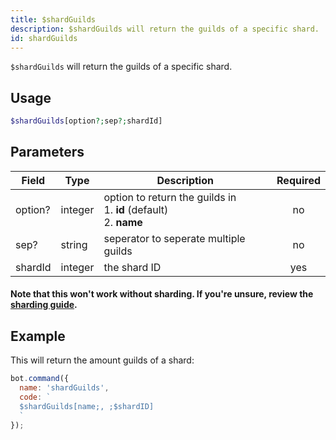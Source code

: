 ```yaml
---
title: $shardGuilds 
description: $shardGuilds will return the guilds of a specific shard.
id: shardGuilds
---
```


`$shardGuilds` will return the guilds of a specific shard.

## Usage

```php
$shardGuilds[option?;sep?;shardId]
```

## Parameters 


| Field   | Type    | Description                                                                  | Required |
| ------- | ------- | ---------------------------------------------------------------------------- |:--------:|
| option? | integer | option to return the guilds in <br /> 1. **id** (default) <br /> 2. **name** |    no    |
| sep?    | string  | seperator to seperate multiple guilds                                        |    no    |
| shardId | integer | the shard ID                                                                 |    yes   |

#### Note that this won't work without sharding. If you're unsure, review the [sharding guide](../../guides/7sharding.md).

## Example

This will return the amount guilds of a shard:

```javascript
bot.command({
  name: 'shardGuilds',
  code: `
  $shardGuilds[name;, ;$shardID]
  `
});
```
